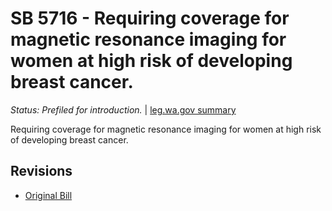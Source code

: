 # SB 5716 - Requiring coverage for magnetic resonance imaging for women at high risk of developing breast cancer.
*Status: Prefiled for introduction.* | [leg.wa.gov summary](https://app.leg.wa.gov/billsummary?BillNumber=5716&Year=2021)

Requiring coverage for magnetic resonance imaging for women at high risk of developing breast cancer.

## Revisions
* [Original Bill](1/)